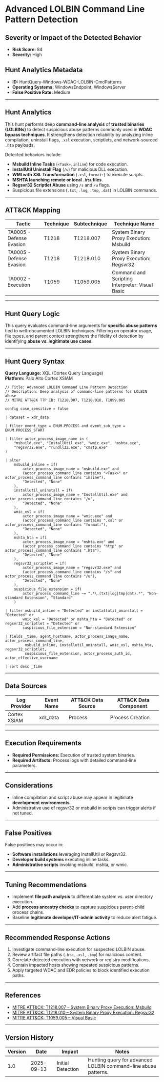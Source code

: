 # Advanced LOLBIN Command Line Pattern Detection

## Severity or Impact of the Detected Behavior
- **Risk Score:** 84
- **Severity:** High

## Hunt Analytics Metadata

- **ID:** HuntQuery-Windows-WDAC-LOLBIN-CmdPatterns
- **Operating Systems:** WindowsEndpoint, WindowsServer
- **False Positive Rate:** Medium

---

## Hunt Analytics

This hunt performs deep **command-line analysis** of **trusted binaries (LOLBINs)** to detect suspicious abuse patterns commonly used in **WDAC bypass techniques**. It strengthens detection reliability by analyzing inline compilation, uninstall flags, `.xsl` execution, scriptlets, and network-sourced `.hta` payloads.

Detected behaviors include:

- **Msbuild Inline Tasks** (`<Task>`, `inline`) for code execution.  
- **InstallUtil Uninstall Flag** (`/u`) for malicious DLL execution.  
- **WMI with XSL Transformation** (`.xsl`, `format:`) to execute scripts.  
- **MSHTA launching remote or local `.hta` files**.  
- **Regsvr32 Scriptlet Abuse** using `/s` and `/u` flags.  
- Suspicious file extensions (`.txt`, `.log`, `.tmp`, `.dat`) in LOLBIN commands.

---

## ATT&CK Mapping

| Tactic                  | Technique   | Subtechnique | Technique Name                                    |
|-------------------------|-------------|--------------|--------------------------------------------------|
| TA0005 - Defense Evasion| T1218       | T1218.007    | System Binary Proxy Execution: Msbuild           |
| TA0005 - Defense Evasion| T1218       | T1218.010    | System Binary Proxy Execution: Regsvr32          |
| TA0002 - Execution      | T1059       | T1059.005    | Command and Scripting Interpreter: Visual Basic  |

---

## Hunt Query Logic

This query evaluates command-line arguments for **specific abuse patterns** tied to well-documented LOLBIN techniques. Filtering on operator usage, file types, and parent context strengthens the fidelity of detection by identifying **abuse vs. legitimate use cases**.

---

## Hunt Query Syntax

**Query Language:** XQL (Cortex Query Language)  
**Platform:** Palo Alto Cortex XSIAM  

```xql
// Title: Advanced LOLBIN Command Line Pattern Detection 
// Description: Deep analysis of command-line patterns for LOLBIN abuse 
// MITRE ATT&CK TTP ID: T1218.007, T1218.010, T1059.005

config case_sensitive = false   

| dataset = xdr_data   

| filter event_type = ENUM.PROCESS and event_sub_type = ENUM.PROCESS_START    

| filter actor_process_image_name in (  
    "msbuild.exe", "InstallUtil.exe", "wmic.exe", "mshta.exe",   
    "regsvr32.exe", "rundll32.exe", "cmstp.exe"  
)  

| alter  
    msbuild_inline = if(  
        actor_process_image_name = "msbuild.exe" and   
        (actor_process_command_line contains "<Task>" or actor_process_command_line contains "inline"),  
        "Detected", "None"  
    ),  
    installutil_uninstall = if(  
        actor_process_image_name = "InstallUtil.exe" and actor_process_command_line contains "/u",  
        "Detected", "None"    
    ),  
    wmic_xsl = if(  
        actor_process_image_name = "wmic.exe" and   
        (actor_process_command_line contains ".xsl" or actor_process_command_line contains "format:"),  
        "Detected", "None"  
    ),  
    mshta_hta = if(  
        actor_process_image_name = "mshta.exe" and  
        (actor_process_command_line contains "http" or actor_process_command_line contains ".hta"),  
        "Detected", "None"  
    ),  
    regsvr32_scriptlet = if(  
        actor_process_image_name = "regsvr32.exe" and  
        (actor_process_command_line contains "/s" and actor_process_command_line contains "/u"),  
        "Detected", "None"  
    ),  
    suspicious_file_extension = if(  
        actor_process_command_line ~= ".*\.(txt|log|tmp|dat).*", "Non-standard Extension", "Standard"  
    )  

| filter msbuild_inline = "Detected" or installutil_uninstall = "Detected" or   
        wmic_xsl = "Detected" or mshta_hta = "Detected" or regsvr32_scriptlet = "Detected" or 
        suspicious_file_extension = "Non-standard Extension" 

| fields _time, agent_hostname, actor_process_image_name, actor_process_command_line,  
         msbuild_inline, installutil_uninstall, wmic_xsl, mshta_hta, regsvr32_scriptlet,  
         suspicious_file_extension, actor_process_auth_id, actor_effective_username  

| sort desc _time 
```

---

## Data Sources

| Log Provider | Event Name       | ATT&CK Data Source  | ATT&CK Data Component  |
|--------------|------------------|---------------------|------------------------|
| Cortex XSIAM |    xdr_data      | Process             | Process Creation       |

---

## Execution Requirements

- **Required Permissions:** Execution of trusted system binaries.  
- **Required Artifacts:** Process logs with detailed command-line parameters.  

---

## Considerations

- Inline compilation and script abuse may appear in legitimate **development environments**.  
- Administrative use of regsvr32 or msbuild in scripts can trigger alerts if not tuned.  

---

## False Positives

False positives may occur in:  
- **Software installations** leveraging InstallUtil or Regsvr32.  
- **Developer build systems** executing inline tasks.  
- **Administrative scripts** invoking msbuild, mshta, or wmic.  

---

## Tuning Recommendations

- Implement **file path analysis** to differentiate system vs. user directory execution.  
- Add **process ancestry checks** to capture suspicious parent-child process chains.  
- Baseline **legitimate developer/IT-admin activity** to reduce alert fatigue.  

---

## Recommended Response Actions

1. Investigate command-line execution for suspected LOLBIN abuse.  
2. Review artifact file paths (`.hta`, `.xsl`, `.tmp`) for malicious content.  
3. Correlate detected execution with network or registry modifications.  
4. Contain impacted hosts showing repeated suspicious patterns.  
5. Apply targeted WDAC and EDR policies to block identified execution paths.  

---

## References

- [MITRE ATT&CK: T1218.007 – System Binary Proxy Execution: Msbuild](https://attack.mitre.org/techniques/T1218/007/)  
- [MITRE ATT&CK: T1218.010 – System Binary Proxy Execution: Regsvr32](https://attack.mitre.org/techniques/T1218/010/)  
- [MITRE ATT&CK: T1059.005 – Visual Basic](https://attack.mitre.org/techniques/T1059/005/)  

---

## Version History

| Version | Date       | Impact            | Notes                                                                 |
|---------|------------|-------------------|-----------------------------------------------------------------------|
| 1.0     | 2025-09-13 | Initial Detection | Hunting query for advanced LOLBIN command-line abuse patterns.        |
